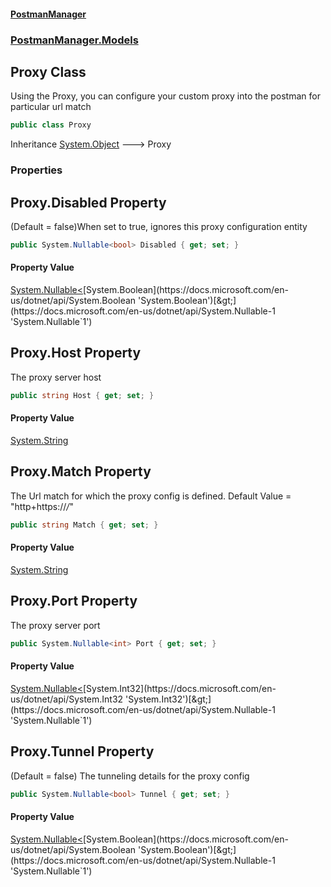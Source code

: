 #### [PostmanManager](PostmanManager.md 'PostmanManager')
### [PostmanManager.Models](PostmanManager.md#PostmanManager.Models 'PostmanManager.Models')

## Proxy Class

Using the Proxy, you can configure your custom proxy into 
the postman for particular url match

```csharp
public class Proxy
```

Inheritance [System.Object](https://docs.microsoft.com/en-us/dotnet/api/System.Object 'System.Object') &#129106; Proxy
### Properties

<a name='PostmanManager.Models.Proxy.Disabled'></a>

## Proxy.Disabled Property

(Default = false)When set to true, ignores this proxy configuration entity

```csharp
public System.Nullable<bool> Disabled { get; set; }
```

#### Property Value
[System.Nullable&lt;](https://docs.microsoft.com/en-us/dotnet/api/System.Nullable-1 'System.Nullable`1')[System.Boolean](https://docs.microsoft.com/en-us/dotnet/api/System.Boolean 'System.Boolean')[&gt;](https://docs.microsoft.com/en-us/dotnet/api/System.Nullable-1 'System.Nullable`1')

<a name='PostmanManager.Models.Proxy.Host'></a>

## Proxy.Host Property

The proxy server host

```csharp
public string Host { get; set; }
```

#### Property Value
[System.String](https://docs.microsoft.com/en-us/dotnet/api/System.String 'System.String')

<a name='PostmanManager.Models.Proxy.Match'></a>

## Proxy.Match Property

The Url match for which the proxy config is defined. Default Value = "http+https://*/*"

```csharp
public string Match { get; set; }
```

#### Property Value
[System.String](https://docs.microsoft.com/en-us/dotnet/api/System.String 'System.String')

<a name='PostmanManager.Models.Proxy.Port'></a>

## Proxy.Port Property

The proxy server port

```csharp
public System.Nullable<int> Port { get; set; }
```

#### Property Value
[System.Nullable&lt;](https://docs.microsoft.com/en-us/dotnet/api/System.Nullable-1 'System.Nullable`1')[System.Int32](https://docs.microsoft.com/en-us/dotnet/api/System.Int32 'System.Int32')[&gt;](https://docs.microsoft.com/en-us/dotnet/api/System.Nullable-1 'System.Nullable`1')

<a name='PostmanManager.Models.Proxy.Tunnel'></a>

## Proxy.Tunnel Property

(Default = false) The tunneling details for the proxy config

```csharp
public System.Nullable<bool> Tunnel { get; set; }
```

#### Property Value
[System.Nullable&lt;](https://docs.microsoft.com/en-us/dotnet/api/System.Nullable-1 'System.Nullable`1')[System.Boolean](https://docs.microsoft.com/en-us/dotnet/api/System.Boolean 'System.Boolean')[&gt;](https://docs.microsoft.com/en-us/dotnet/api/System.Nullable-1 'System.Nullable`1')
